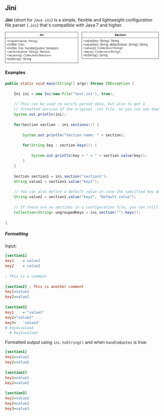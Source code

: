 ## Jini

**Jini** (short for _``Java ini``_) is a simple, flexible and lightweight configuration file parser (``.ini``) that's compatible with Java 7 and higher.

![UML diagram](assets/uml-full.png)

#### Examples

```java
public static void main(String[] args) throws IOException {

    Ini ini = new Ini(new File("test.ini"), true);
    
    // This can be used to verify parsed data, but also to get a
    // formatted version of the original .ini file, as you can see down below.
    System.out.println(ini);

    for(Section section : ini.sections()) {

        System.out.println("Section name: " + section);

        for(String key : section.keys()) {

            System.out.println(key + " = " + section.value(key));
        }
    }

    Section section1 = ini.section("section1");
    String value1 = section1.value("key1");
    
    // You can also define a default value in case the specified key does not exist
    String value2 = section1.value("key2", "Default value");

    // If there are no sections in a configuration file, you can still retrieve the keys
    Collection<String> ungroupedKeys = ini.section("").keys();

}
```

##### Formatting

Input:
```ini
[section1]
key1    = value1
key2    = value2

; This is a comment

[section2] ; This is another comment
key1=value1
key2=value2

[section3]
key1    = "value1"
key2="value2"
key3=   'value3'
# key4=value4
  # key5=value5
```

Formatted output using ``ini.toString()`` and when ``handleQuotes`` is true:
```ini
[section1]
key1=value1
key2=value2

[section2]
key1=value1
key2=value2

[section3]
key1=value1
key2=value2
key3=value3
```
